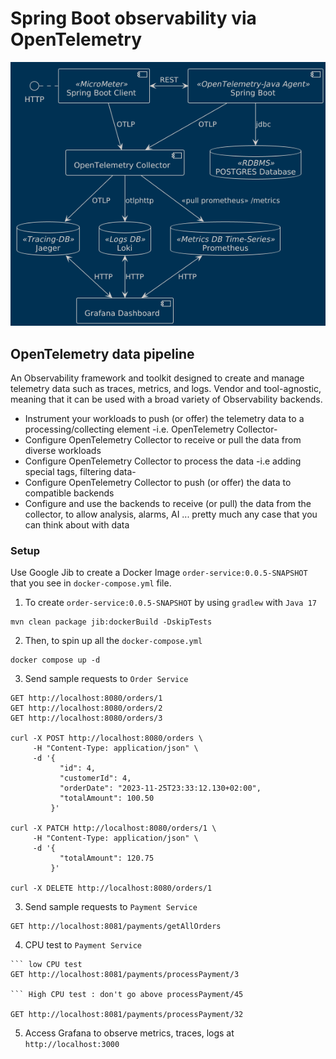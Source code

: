 # Spring Boot observability via OpenTelemetry

![img.png](img.png)


## OpenTelemetry data pipeline

An Observability framework and toolkit designed to create and manage telemetry data such as traces, metrics, and logs.
Vendor and tool-agnostic, meaning that it can be used with a broad variety of Observability backends.

* Instrument your workloads to push (or offer) the telemetry data to a processing/collecting element -i.e. OpenTelemetry Collector-
* Configure OpenTelemetry Collector to receive or pull the data from diverse workloads
* Configure OpenTelemetry Collector to process the data -i.e adding special tags, filtering data-
* Configure OpenTelemetry Collector to push (or offer) the data to compatible backends
* Configure and use the backends to receive (or pull) the data from the collector, to allow analysis, alarms, AI ... pretty much any case that you can think about with data

### Setup 

Use Google Jib to create a Docker Image `order-service:0.0.5-SNAPSHOT` that you see in `docker-compose.yml` file.


1. To create `order-service:0.0.5-SNAPSHOT` by using `gradlew` with `Java 17`
```shell
mvn clean package jib:dockerBuild -DskipTests
```

2. Then, to spin up all the `docker-compose.yml`
```
docker compose up -d
```

3. Send sample requests to `Order Service`
```http request
GET http://localhost:8080/orders/1
GET http://localhost:8080/orders/2
GET http://localhost:8080/orders/3

curl -X POST http://localhost:8080/orders \
     -H "Content-Type: application/json" \
     -d '{
           "id": 4,
           "customerId": 4,
           "orderDate": "2023-11-25T23:33:12.130+02:00",
           "totalAmount": 100.50
         }'
         
curl -X PATCH http://localhost:8080/orders/1 \
     -H "Content-Type: application/json" \
     -d '{
           "totalAmount": 120.75
         }'

curl -X DELETE http://localhost:8080/orders/1

```
3. Send sample requests to `Payment Service`
```http request
GET http://localhost:8081/payments/getAllOrders
```
4. CPU test to `Payment Service`
``` http request to process payment for <OrderId>
``` low CPU test
GET http://localhost:8081/payments/processPayment/3

``` High CPU test : don't go above processPayment/45

GET http://localhost:8081/payments/processPayment/32
```
5. Access Grafana to observe metrics, traces, logs at ```  http://localhost:3000 ```

